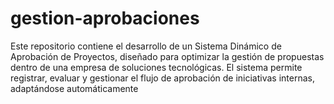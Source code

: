 # gestion-aprobaciones
 Este repositorio contiene el desarrollo de un Sistema Dinámico de Aprobación de Proyectos, diseñado para optimizar la gestión de propuestas dentro de una empresa de soluciones tecnológicas. El sistema permite registrar, evaluar y gestionar el flujo de aprobación de iniciativas internas, adaptándose automáticamente 
